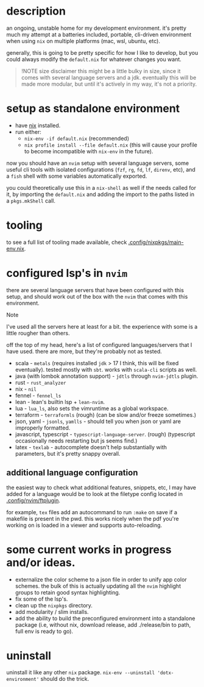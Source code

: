 # description
an ongoing, unstable home for my development environment. it's pretty much my attempt at a batteries included, portable, cli-driven environment when using `nix` on multiple platforms (mac, wsl, ubuntu, etc).

generally, this is going to be pretty specific for how I like to develop, but you could always modify the `default.nix` for whatever changes you want.

> !NOTE size disclaimer
> this might be a little bulky in size, since it comes with several language servers and a jdk. eventually this will be made more modular, but until it's actively in my way, it's not a priority.

# setup as standalone environment
- have [nix](https://nixos.org) installed.
- run either:
    - `nix-env -if default.nix` (recommended)
    - `nix profile install --file default.nix` (this will cause your profile to become incompatible with `nix-env` in the future).

now you should have an `nvim` setup with several language servers, some useful cli tools with isolated configurations (`fzf`, `rg`, `fd`, `lf`, `direnv`, etc), and a `fish` shell with some variables automatically exported.

you could theoretically use this in a `nix-shell` as well if the needs called for it, by importing the `default.nix` and adding the import to the paths listed in a `pkgs.mkShell` call.

# tooling
to see a full list of tooling made available, check [.config/nixpkgs/main-env.nix](.config/nixpkgs/main-env.nix).

# configured lsp's in `nvim`
there are several language servers that have been configured with this setup, and should work out of the box with the `nvim` that comes with this environment.

> [!NOTE]
> I've used all the servers here at least for a bit. the experience with some is a little rougher than others.

off the top of my head, here's a list of configured languages/servers that I have used. there are more, but they're probably not as tested.
- scala - `metals` (requires installed `jdk` > 17 I think, this will be fixed eventually). tested mostly with `sbt`. works with `scala-cli` scripts as well.
- java (with lombok annotation support) - `jdtls` through `nvim-jdtls` plugin.
- rust - `rust_analyzer`
- nix - `nil`
- fennel - `fennel_ls`
- lean - lean's builtin lsp + `lean-nvim`.
- lua - `lua_ls`, also sets the vimruntime as a global workspace.
- terraform - `terraformls` (rough) (can be slow and/or freeze sometimes.)
- json, yaml - `jsonls`, `yamlls` - should tell you when json or yaml are improperly formatted.
- javascript, typescript - `typescript-language-server`. (rough) (typescript occasionally needs restarting but js seems find.)
- latex - `texlab` - autocomplete doesn't help substantially with parameters, but it's pretty snappy overall.

## additional language configuration
the easiest way to check what additional features, snippets, etc, I may have added for a language would be to look at the filetype config located in [.config/nvim/ftplugin](.config/nvim/ftplugin).

for example, `tex` files add an autocommand to run `:make` on save if a makefile is present in the pwd. this works nicely when the pdf you're working on is loaded in a viewer and supports auto-reloading.

# some current works in progress and/or ideas.
- externalize the color scheme to a json file in order to unify app color schemes. the bulk of this is actually updating all the `nvim` highlight groups to retain good syntax highlighting.
- fix some of the lsp's.
- clean up the `nixpkgs` directory.
- add modularity / slim installs.
- add the ability to build the preconfigured environment into a standalone package (i.e, without nix, download release, add ./release/bin to path, full env is ready to go).

# uninstall
uninstall it like any other `nix` package. `nix-env --uninstall 'dotx-environment'` should do the trick.
